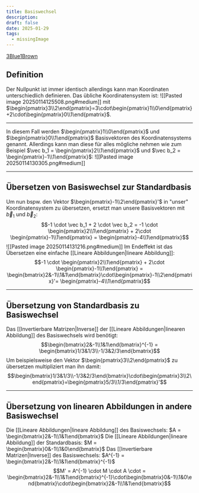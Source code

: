 ```yaml
---
title: Basiswechsel
description:
draft: false
date: 2025-01-29
tags:
  - missingImage
---
```

[3Blue1Brown](https://www.youtube.com/watch?v=P2LTAUO1TdA)
## Definition 
Der Nullpunkt ist immer identisch allerdings kann man Koordinaten unterschiedlich definieren. Das übliche Koordinatensystem ist:
![[Pasted image 20250114125508.png#medium]]
mit $\begin{pmatrix}3\\2\end{pmatrix}=3\cdot\begin{pmatrix}1\\0\end{pmatrix}+2\cdot\begin{pmatrix}0\\1\end{pmatrix}$. 

---
In diesem Fall werden $\begin{pmatrix}1\\0\end{pmatrix}$ und $\begin{pmatrix}0\\1\end{pmatrix}$ Basisvektoren des Koordinatensystems genannt. Allerdings kann man diese für alles mögliche nehmen wie zum Beispiel $\vec b_1 = \begin{pmatrix}2\\1\end{pmatrix}$ und $\vec b_2 = \begin{pmatrix}-1\\1\end{pmatrix}$:
![[Pasted image 20250114130305.png#medium]]

---
## Übersetzen von Basiswechsel zur Standardbasis
Um nun bspw. den Vektor $\begin{pmatrix}-1\\2\end{pmatrix}'$ in "unser" Koordinatensystem zu übersetzen, ersetzt man unsere Basisvektoren mit $\vec b_1$ und $\vec b_2$:
$$-1 \cdot \vec b_1 + 2 \cdot \vec b_2 = -1 \cdot \begin{pmatrix}2\\1\end{pmatrix} + 2\cdot \begin{pmatrix}-1\\1\end{pmatrix} = \begin{pmatrix}-4\\1\end{pmatrix}$$
![[Pasted image 20250114131216.png#medium]]
Im Endeffekt ist das Übersetzen eine einfache [[Lineare Abbildungen|lineare Abbildung]]:
$$-1 \cdot \begin{pmatrix}2\\1\end{pmatrix} + 2\cdot \begin{pmatrix}-1\\1\end{pmatrix} = \begin{bmatrix}2&-1\\1&1\end{bmatrix}\cdot\begin{pmatrix}-1\\2\end{pmatrix}'= \begin{pmatrix}-4\\1\end{pmatrix}$$

---
## Übersetzung von Standardbasis zu Basiswechsel
Das [[Invertierbare Matrizen|Inverse]] der [[Lineare Abbildungen|linearen Abbildung]] des Basiswechsels wird benötigt:
$$\begin{bmatrix}2&-1\\1&1\end{bmatrix}^{-1} = \begin{bmatrix}1/3&1/3\\-1/3&2/3\end{bmatrix}$$
Um beispielsweise den Vektor $\begin{pmatrix}3\\2\end{pmatrix}$ zu übersetzen multipliziert man ihn damit:
$$\begin{bmatrix}1/3&1/3\\-1/3&2/3\end{bmatrix}\cdot\begin{pmatrix}3\\2\end{pmatrix}=\begin{pmatrix}5/3\\1/3\end{pmatrix}'$$

---
## Übersetzung von linearen Abbildungen in andere Basiswechsel
Die [[Lineare Abbildungen|lineare Abbildung]] des Basiswechsels: $A = \begin{bmatrix}2&-1\\1&1\end{bmatrix}$
Die [[Lineare Abbildungen|lineare Abbildung]] der Standardbasis: $M = \begin{bmatrix}0&-1\\1&0\end{bmatrix}$
Das [[Invertierbare Matrizen|Inverse]] des Basiswechsels: $A^{-1} = \begin{bmatrix}2&-1\\1&1\end{bmatrix}^{-1}$
$$M' = A^{-1} \cdot M \cdot A \cdot = \begin{bmatrix}2&-1\\1&1\end{bmatrix}^{-1}\cdot\begin{bmatrix}0&-1\\1&0\end{bmatrix}\cdot\begin{bmatrix}2&-1\\1&1\end{bmatrix}$$
